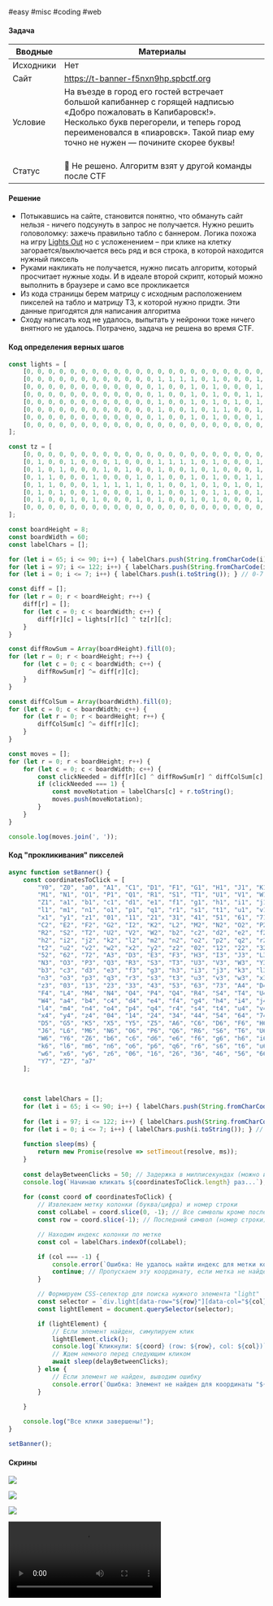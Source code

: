 #easy #misc #coding #web

#### Задача

| Вводные   | Материалы                                                                                                                                                                                                                                             |
| --------- | ----------------------------------------------------------------------------------------------------------------------------------------------------------------------------------------------------------------------------------------------------- |
| Исходники | Нет                                                                                                                                                                                                                                                   |
| Сайт      | https://t-banner-f5nxn9hp.spbctf.org                                                                                                                                                                                                                  |
| Условие   | На въезде в город его гостей встречает большой капибаннер с горящей надписью «Добро пожаловать в Капибаровск!». Несколько букв перегорели, и теперь город переименовался в «пиаровск». Такой пиар ему точно не нужен — почините скорее буквы!<br><br> |
| Статус    | 🔴 Не решено. Алгоритм взят у другой команды после CTF                                                                                                                                                                                                |

#### Решение

- Потыкавшись на сайте, становится понятно, что обмануть сайт нельзя - ничего подсунуть в запрос не получается. Нужно решить головоломку: зажечь правильно табло с баннером. Логика похожа на игру [Lights Out](https://ru.wikipedia.org/wiki/Lights_Out_(%D0%B8%D0%B3%D1%80%D0%B0)) но с усложенением – при клике на клетку загорается/выключается весь ряд и вся строка, в которой находится нужный пиксель
- Руками накликать не получается, нужно писать алгоритм, который просчитает нужные ходы. И в идеале второй скрипт, который можно выполнить в браузере и само все прокликается
- Из кода страницы берем матрицу с исходным расположением пикселей на табло и матрицу ТЗ, к которой нужно придти. Эти данные пригодятся для написания алгоритма
- Сходу написать код не удалось, выпытать у нейронки тоже ничего внятного не удалось. Потрачено, задача не решена во время CTF. 

#### Код определения верных шагов

```js
const lights = [
	[0, 0, 0, 0, 0, 0, 0, 0, 0, 0, 0, 0, 0, 0, 0, 0, 0, 0, 0, 0, 0, 0, 0, 0, 0, 0, 0, 0, 0, 0, 0, 0, 0, 0, 0, 0, 0, 0, 0, 0, 0, 0, 0, 0, 0, 0, 0, 0, 0, 0, 0, 0, 0, 0, 0, 0, 0, 0, 0, 0,],
	[0, 0, 0, 0, 0, 0, 0, 0, 0, 0, 0, 0, 1, 1, 1, 1, 0, 1, 0, 0, 0, 1, 0, 0, 0, 0, 0, 0, 0, 0, 1, 0, 0, 0, 1, 1, 1, 0, 0, 0, 1, 1, 1, 0, 0, 1, 1, 1, 0, 0, 0, 1, 1, 0, 0, 1, 0, 0, 1, 0,],
	[0, 0, 0, 0, 0, 0, 0, 0, 0, 0, 0, 0, 1, 0, 0, 1, 0, 1, 0, 0, 0, 1, 0, 0, 0, 0, 0, 0, 0, 1, 0, 1, 0, 0, 1, 0, 0, 1, 0, 1, 0, 0, 0, 1, 0, 1, 0, 0, 1, 0, 1, 0, 0, 1, 0, 1, 0, 1, 0, 0,],
	[0, 0, 0, 0, 0, 0, 0, 0, 0, 0, 0, 0, 1, 0, 0, 1, 0, 1, 0, 0, 1, 1, 0, 0, 0, 0, 0, 0, 1, 0, 0, 0, 1, 0, 1, 0, 0, 1, 0, 1, 0, 0, 0, 1, 0, 1, 1, 1, 0, 0, 1, 0, 0, 0, 0, 1, 1, 0, 0, 0,],
	[0, 0, 0, 0, 0, 0, 0, 0, 0, 0, 0, 0, 1, 0, 0, 1, 0, 1, 0, 1, 0, 1, 0, 0, 0, 0, 0, 0, 1, 1, 1, 1, 1, 0, 1, 1, 1, 0, 0, 1, 0, 0, 0, 1, 0, 1, 0, 0, 1, 0, 1, 0, 0, 0, 0, 1, 1, 0, 0, 0,],
	[0, 0, 0, 0, 0, 0, 0, 0, 0, 0, 0, 0, 1, 0, 0, 1, 0, 1, 1, 0, 0, 1, 0, 0, 0, 0, 0, 0, 1, 0, 0, 0, 1, 0, 1, 0, 0, 0, 0, 1, 0, 0, 0, 1, 0, 1, 0, 0, 1, 0, 1, 0, 0, 1, 0, 1, 0, 1, 0, 0,],
	[0, 0, 0, 0, 0, 0, 0, 0, 0, 0, 0, 0, 1, 0, 0, 1, 0, 1, 0, 0, 0, 1, 0, 0, 0, 0, 0, 0, 1, 0, 0, 0, 1, 0, 1, 0, 0, 0, 0, 0, 1, 1, 1, 0, 0, 1, 1, 1, 0, 0, 0, 1, 1, 0, 0, 1, 0, 0, 1, 0,],
	[0, 0, 0, 0, 0, 0, 0, 0, 0, 0, 0, 0, 0, 0, 0, 0, 0, 0, 0, 0, 0, 0, 0, 0, 0, 0, 0, 0, 0, 0, 0, 0, 0, 0, 0, 0, 0, 0, 0, 0, 0, 0, 0, 0, 0, 0, 0, 0, 0, 0, 0, 0, 0, 0, 0, 0, 0, 0, 0, 0,],
];

const tz = [
	[0, 0, 0, 0, 0, 0, 0, 0, 0, 0, 0, 0, 0, 0, 0, 0, 0, 0, 0, 0, 0, 0, 0, 0, 0, 0, 0, 0, 0, 0, 0, 0, 0, 0, 0, 0, 0, 0, 0, 0, 0, 0, 0, 0, 0, 0, 0, 0, 0, 0, 0, 0, 0, 0, 0, 0, 0, 0, 0, 0,],
	[0, 1, 0, 0, 1, 0, 0, 0, 1, 0, 0, 0, 1, 1, 1, 1, 0, 1, 0, 0, 0, 1, 0, 1, 1, 1, 1, 0, 0, 0, 1, 0, 0, 0, 1, 1, 1, 0, 0, 0, 1, 1, 1, 0, 0, 1, 1, 1, 0, 0, 0, 1, 1, 0, 0, 1, 0, 0, 1, 0,],
	[0, 1, 0, 1, 0, 0, 0, 1, 0, 1, 0, 0, 1, 0, 0, 1, 0, 1, 0, 0, 0, 1, 0, 1, 0, 0, 0, 0, 0, 1, 0, 1, 0, 0, 1, 0, 0, 1, 0, 1, 0, 0, 0, 1, 0, 1, 0, 0, 1, 0, 1, 0, 0, 1, 0, 1, 0, 1, 0, 0,],
	[0, 1, 1, 0, 0, 0, 1, 0, 0, 0, 1, 0, 1, 0, 0, 1, 0, 1, 0, 0, 1, 1, 0, 1, 1, 1, 0, 0, 1, 0, 0, 0, 1, 0, 1, 0, 0, 1, 0, 1, 0, 0, 0, 1, 0, 1, 1, 1, 0, 0, 1, 0, 0, 0, 0, 1, 1, 0, 0, 0,],
	[0, 1, 1, 0, 0, 0, 1, 1, 1, 1, 1, 0, 1, 0, 0, 1, 0, 1, 0, 1, 0, 1, 0, 1, 0, 0, 1, 0, 1, 1, 1, 1, 1, 0, 1, 1, 1, 0, 0, 1, 0, 0, 0, 1, 0, 1, 0, 0, 1, 0, 1, 0, 0, 0, 0, 1, 1, 0, 0, 0,],
	[0, 1, 0, 1, 0, 0, 1, 0, 0, 0, 1, 0, 1, 0, 0, 1, 0, 1, 1, 0, 0, 1, 0, 1, 0, 0, 1, 0, 1, 0, 0, 0, 1, 0, 1, 0, 0, 0, 0, 1, 0, 0, 0, 1, 0, 1, 0, 0, 1, 0, 1, 0, 0, 1, 0, 1, 0, 1, 0, 0,],
	[0, 1, 0, 0, 1, 0, 1, 0, 0, 0, 1, 0, 1, 0, 0, 1, 0, 1, 0, 0, 0, 1, 0, 1, 1, 1, 0, 0, 1, 0, 0, 0, 1, 0, 1, 0, 0, 0, 0, 0, 1, 1, 1, 0, 0, 1, 1, 1, 0, 0, 0, 1, 1, 0, 0, 1, 0, 0, 1, 0,],
	[0, 0, 0, 0, 0, 0, 0, 0, 0, 0, 0, 0, 0, 0, 0, 0, 0, 0, 0, 0, 0, 0, 0, 0, 0, 0, 0, 0, 0, 0, 0, 0, 0, 0, 0, 0, 0, 0, 0, 0, 0, 0, 0, 0, 0, 0, 0, 0, 0, 0, 0, 0, 0, 0, 0, 0, 0, 0, 0, 0,],
];

const boardHeight = 8;
const boardWidth = 60;
const labelChars = [];

for (let i = 65; i <= 90; i++) { labelChars.push(String.fromCharCode(i)); } // A-Z
for (let i = 97; i <= 122; i++) { labelChars.push(String.fromCharCode(i)); } // a-z
for (let i = 0; i <= 7; i++) { labelChars.push(i.toString()); } // 0-7

const diff = [];
for (let r = 0; r < boardHeight; r++) {
	diff[r] = [];
	for (let c = 0; c < boardWidth; c++) {
		diff[r][c] = lights[r][c] ^ tz[r][c];
	}
}

const diffRowSum = Array(boardHeight).fill(0);
for (let r = 0; r < boardHeight; r++) {
	for (let c = 0; c < boardWidth; c++) {
		diffRowSum[r] ^= diff[r][c];
	}
}

const diffColSum = Array(boardWidth).fill(0);
for (let c = 0; c < boardWidth; c++) {
	for (let r = 0; r < boardHeight; r++) {
		diffColSum[c] ^= diff[r][c];
	}
}

const moves = [];
for (let r = 0; r < boardHeight; r++) {
	for (let c = 0; c < boardWidth; c++) {
		const clickNeeded = diff[r][c] ^ diffRowSum[r] ^ diffColSum[c];
		if (clickNeeded === 1) {
			const moveNotation = labelChars[c] + r.toString();
			moves.push(moveNotation);
		}
	}
}

console.log(moves.join(', '));
```

#### Код "прокликивания" пикселей

```js
async function setBanner() {
	const coordinatesToClick = [
		"Y0", "Z0", "a0", "A1", "C1", "D1", "F1", "G1", "H1", "J1", "K1", "L1",
		"M1", "N1", "O1", "P1", "Q1", "R1", "S1", "T1", "U1", "V1", "W1", "Y1",
		"Z1", "a1", "b1", "c1", "d1", "e1", "f1", "g1", "h1", "i1", "j1", "k1",
		"l1", "m1", "n1", "o1", "p1", "q1", "r1", "s1", "t1", "u1", "v1", "w1",
		"x1", "y1", "z1", "01", "11", "21", "31", "41", "51", "61", "71", "A2",
		"C2", "E2", "F2", "G2", "I2", "K2", "L2", "M2", "N2", "O2", "P2", "Q2",
		"R2", "S2", "T2", "U2", "V2", "W2", "b2", "c2", "d2", "e2", "f2", "g2",
		"h2", "i2", "j2", "k2", "l2", "m2", "n2", "o2", "p2", "q2", "r2", "s2",
		"t2", "u2", "v2", "w2", "x2", "y2", "z2", "02", "12", "22", "32", "42",
		"52", "62", "72", "A3", "D3", "E3", "F3", "H3", "I3", "J3", "L3", "M3",
		"N3", "O3", "P3", "Q3", "R3", "S3", "T3", "U3", "V3", "W3", "Y3", "Z3",
		"b3", "c3", "d3", "e3", "f3", "g3", "h3", "i3", "j3", "k3", "l3", "m3",
		"n3", "o3", "p3", "q3", "r3", "s3", "t3", "u3", "v3", "w3", "x3", "y3",
		"z3", "03", "13", "23", "33", "43", "53", "63", "73", "A4", "D4", "E4",
		"F4", "L4", "M4", "N4", "O4", "P4", "Q4", "R4", "S4", "T4", "U4", "V4",
		"W4", "a4", "b4", "c4", "d4", "e4", "f4", "g4", "h4", "i4", "j4", "k4",
		"l4", "m4", "n4", "o4", "p4", "q4", "r4", "s4", "t4", "u4", "v4", "w4",
		"x4", "y4", "z4", "04", "14", "24", "34", "44", "54", "64", "74", "B5",
		"D5", "G5", "K5", "X5", "Y5", "Z5", "A6", "C6", "D6", "F6", "H6", "I6",
		"J6", "L6", "M6", "N6", "O6", "P6", "Q6", "R6", "S6", "T6", "U6", "V6",
		"W6", "Y6", "Z6", "b6", "c6", "d6", "e6", "f6", "g6", "h6", "i6", "j6",
		"k6", "l6", "m6", "n6", "o6", "p6", "q6", "r6", "s6", "t6", "u6", "v6",
		"w6", "x6", "y6", "z6", "06", "16", "26", "36", "46", "56", "66", "76",
		"Y7", "Z7", "a7"
	];
	
	  
	
	const labelChars = [];
	for (let i = 65; i <= 90; i++) { labelChars.push(String.fromCharCode(i)); } // A-Z
	
	for (let i = 97; i <= 122; i++) { labelChars.push(String.fromCharCode(i)); } // a-z
	for (let i = 0; i <= 7; i++) { labelChars.push(i.toString()); } // 0-7
	
	function sleep(ms) {
		return new Promise(resolve => setTimeout(resolve, ms));
	}
	
	const delayBetweenClicks = 50; // Задержка в миллисекундах (можно изменить)
	console.log(`Начинаю кликать ${coordinatesToClick.length} раз...`);
	
	for (const coord of coordinatesToClick) {
		// Извлекаем метку колонки (буква/цифра) и номер строки
		const colLabel = coord.slice(0, -1); // Все символы кроме последнего		
		const row = coord.slice(-1); // Последний символ (номер строки)

		// Находим индекс колонки по метке		
		const col = labelChars.indexOf(colLabel);

		if (col === -1) {
			console.error(`Ошибка: Не удалось найти индекс для метки колонки "${colLabel}" в координате "${coord}"`);
			continue; // Пропускаем эту координату, если метка не найдена
		}

		// Формируем CSS-селектор для поиска нужного элемента "light"		
		const selector = `div.light[data-row="${row}"][data-col="${col}"]`;
		const lightElement = document.querySelector(selector);

		if (lightElement) {
			// Если элемент найден, симулируем клик
			lightElement.click();
			console.log(`Кликнули: ${coord} (row: ${row}, col: ${col})`);
			// Ждем немного перед следующим кликом
			await sleep(delayBetweenClicks);
		} else {
			// Если элемент не найден, выводим ошибку
			console.error(`Ошибка: Элемент не найден для координаты "${coord}" (селектор: ${selector})`);
		}
		
	}

	console.log("Все клики завершены!");
}

setBanner();
```
#### Скрины

![](./assets/image-26.webp)

![](./assets/image-27.webp)

![](./assets/image-28.webp)


![](./assets/kapibanner.mp4)
